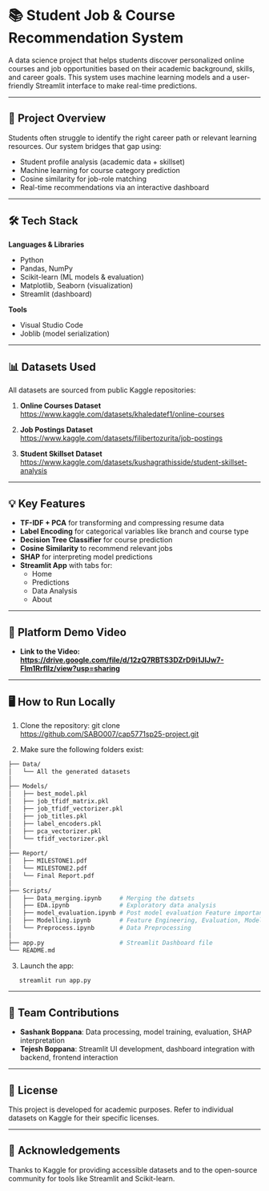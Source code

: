 # 📚 Student Job & Course Recommendation System

A data science project that helps students discover personalized online courses and job opportunities based on their academic background, skills, and career goals. This system uses machine learning models and a user-friendly Streamlit interface to make real-time predictions.

---

## 🚀 Project Overview

Students often struggle to identify the right career path or relevant learning resources. Our system bridges that gap using:

- Student profile analysis (academic data + skillset)
- Machine learning for course category prediction
- Cosine similarity for job-role matching
- Real-time recommendations via an interactive dashboard

---

## 🛠️ Tech Stack

**Languages & Libraries**
- Python
- Pandas, NumPy
- Scikit-learn (ML models & evaluation)
- Matplotlib, Seaborn (visualization)
- Streamlit (dashboard)

**Tools**
- Visual Studio Code
- Joblib (model serialization)

---

## 📊 Datasets Used

All datasets are sourced from public Kaggle repositories:

1. **Online Courses Dataset**  
   https://www.kaggle.com/datasets/khaledatef1/online-courses

2. **Job Postings Dataset**  
   https://www.kaggle.com/datasets/filibertozurita/job-postings

3. **Student Skillset Dataset**  
   https://www.kaggle.com/datasets/kushagrathisside/student-skillset-analysis

---

## 💡 Key Features

- **TF-IDF + PCA** for transforming and compressing resume data
- **Label Encoding** for categorical variables like branch and course type
- **Decision Tree Classifier** for course prediction
- **Cosine Similarity** to recommend relevant jobs
- **SHAP** for interpreting model predictions
- **Streamlit App** with tabs for:
  - Home
  - Predictions
  - Data Analysis
  - About

---

##  🎥 Platform Demo Video

- **Link to the Video: https://drive.google.com/file/d/12zQ7RBTS3DZrD9i1JlJw7-Flm1RrflIz/view?usp=sharing**

---

## 🖥️ How to Run Locally

1. Clone the repository:
   git clone https://github.com/SABO007/cap5771sp25-project.git

2. Make sure the following folders exist:
```bash
├── Data/
│   └── All the generated datasets
│
├── Models/
│   ├── best_model.pkl
│   ├── job_tfidf_matrix.pkl
│   ├── job_tfidf_vectorizer.pkl
│   ├── job_titles.pkl
│   ├── label_encoders.pkl
│   ├── pca_vectorizer.pkl
│   └── tfidf_vectorizer.pkl
│
├── Report/
│   ├── MILESTONE1.pdf
│   └── MILESTONE2.pdf
│   └── Final Report.pdf
│
├── Scripts/
│   ├── Data_merging.ipynb     # Merging the datsets
│   ├── EDA.ipynb              # Exploratory data analysis
│   ├── model_evaluation.ipynb # Post model evaluation Feature importance and SHAP
│   ├── Modelling.ipynb        # Feature Engineering, Evaluation, Model Training 
│   └── Preprocess.ipynb       # Data Preprocessing
│
├── app.py                     # Streamlit Dashboard file
└── README.md

```

3. Launch the app:
```bash
   streamlit run app.py
```

---

## 👥 Team Contributions

- **Sashank Boppana**: Data processing, model training, evaluation, SHAP interpretation  
- **Tejesh Boppana**: Streamlit UI development, dashboard integration with backend, frontend interaction

---

## 📌 License

This project is developed for academic purposes. Refer to individual datasets on Kaggle for their specific licenses.

---

## 🙌 Acknowledgements

Thanks to Kaggle for providing accessible datasets and to the open-source community for tools like Streamlit and Scikit-learn.
